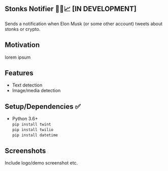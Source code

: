 ## Stonks Notifier 🚀🚀📈 [IN DEVELOPMENT]
Sends a notification when Elon Musk (or some other account) tweets about stonks or crypto.

## Motivation
lorem ipsum

## Features
- Text detection
- Image/media detection

## Setup/Dependencies ✅    
- Python 3.6+ <br/>
`pip install twint` <br/>
`pip install twilio` <br/>
`pip install datetime` <br/>

## Screenshots
Include logo/demo screenshot etc.

